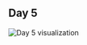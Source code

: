 ## Day 5
![Day 5 visualization](https://github.com/kevinp2000/advent-of-code-2021/blob/main/visualizations/day5_sonar.webp?raw=true)

